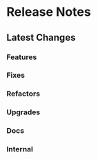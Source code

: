 # Release Notes

## Latest Changes

### Features

### Fixes

### Refactors

### Upgrades

### Docs

### Internal
    
